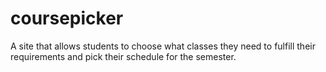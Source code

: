 coursepicker
============

A site that allows students to choose what classes they need to fulfill their requirements and pick their schedule for the semester.
